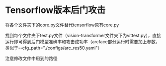 # Tensorflow版本后门攻击
将各个文件夹下的core.py文件替代tensorflow原有core.py 

找到每个文件夹下test.py文件（vision-transformer文件夹下为vittest.py），直接运行即可得到后门模型准确率和攻击成功率（arcface部分运行时需要加上参数，类似于--cfg_path="./configs/arc_res50.yaml"） 

注意修改文件中用到的路径
